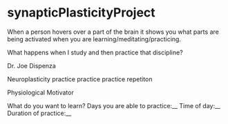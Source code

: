 # synapticPlasticityProject

When a person hovers over a part of the brain it shows you what parts are being activated
when you are learning/meditating/practicing.

What happens when I study and then practice that discipline?

Dr. Joe Dispenza

Neuroplasticity
practice practice practice
repetiton

Physiological Motivator

What do you want to learn?
Days you are able to practice:__
Time of day:__
Duration of practice:__